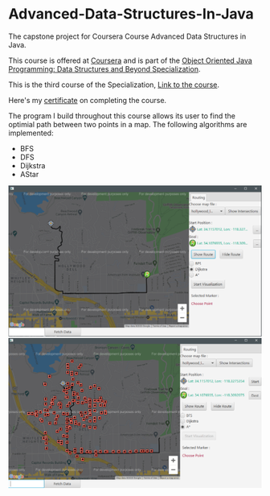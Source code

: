 # Advanced-Data-Structures-In-Java
The capstone project for Coursera Course Advanced Data Structures in Java.

This course is offered at <a href="https://www.coursera.org">Coursera</a> and is part of the <a href="https://www.coursera.org/specializations/java-object-oriented">Object Oriented Java Programming: Data Structures and Beyond Specialization</a>.

This is the third course of the Specialization, <a href="https://www.coursera.org/learn/advanced-data-structures">Link to the course</a>.

Here's my <a href = "https://www.coursera.org/account/accomplishments/records/HUGHV9486KDP">certificate</a> on completing the course.

The program I build throughout this course allows its user to find the optimial path between two points in a map. The following algorithms are implemented:
* BFS
* DFS
* Dijkstra
* AStar

![Result](https://github.com/StevenZ315/Advanced-Data-Structures-In-Java/blob/master/path.png)
![Visualization](https://github.com/StevenZ315/Advanced-Data-Structures-In-Java/blob/master/Visualization.png)
